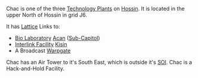 Chac is one of the three [Technology Plants](../locations/Technology_Plant.md)
on [Hossin](../locations/Hossin.md). It is located in the upper North of Hossin
in grid J6.

It has [Lattice](../terminology/Lattice.md) Links to:

- [Bio Laboratory](../locations/Bio_Laboratory.md) [Acan](Acan.md)
  ([Sub-Capitol](../locations/Sub-Capitol.md))
- [Interlink Facility](../locations/Interlink.md) [Kisin](Kisin.md)
- A Broadcast [Warpgate](../locations/Warpgate.md)

Chac has an Air Tower to it's South East, which is outside it's
[SOI](../locations/Sphere_of_Influence.md). Chac is a Hack-and-Hold Facility.


